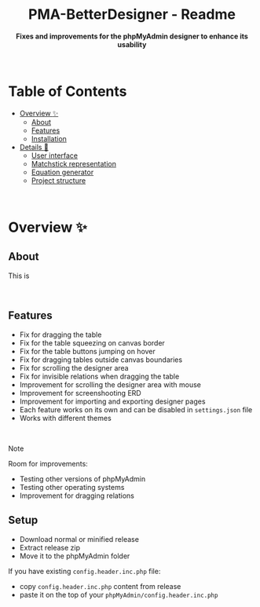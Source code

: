 <h1 align="center">PMA-BetterDesigner - Readme</h1>
<p align="center">
  <strong>
    Fixes and improvements for the phpMyAdmin designer to enhance its usability</a>
  </strong>
</p>
<!--
<div align="center">
  <a href="https://www.ur.edu.pl/pl/kolegia/kolegium-nauk-przyrodniczych">
    <img src="_for_readme/ur_banner.jpg?">
  </a>
</div>
-->
<br>

# Table of Contents
* [Overview :sparkles:](#overview-sparkles)
  * [About](#about)
  * [Features](#features)
  * [Installation](#installation)
* [Details :scroll:](#details-scroll)
  * [User interface](#user-interface)
  * [Matchstick representation](#matchstick-representation)
  * [Equation generator](#equation-generator)
  * [Project structure](#project-structure)

<br>

# Overview :sparkles:

## About
This is 

<br>

## Features
- Fix for dragging the table
- Fix for the table squeezing on canvas border
- Fix for the table buttons jumping on hover
- Fix for dragging tables outside canvas boundaries 
- Fix for scrolling the designer area
- Fix for invisible relations when dragging the table
- Improvement for scrolling the designer area with mouse
- Improvement for screenshooting ERD
- Improvement for importing and exporting designer pages
- Each feature works on its own and can be disabled in `settings.json` file
- Works with different themes

<br>

> [!NOTE]  
> Room for improvements:
> - Testing other versions of phpMyAdmin
> - Testing other operating systems
> - Improvement for dragging relations


## Setup
- Download normal or minified release
- Extract release zip 
- Move it to the phpMyAdmin folder

If you have existing `config.header.inc.php` file: 
- copy `config.header.inc.php` content from release
- paste it on the top of your `phpMyAdmin/config.header.inc.php`

<br> 
